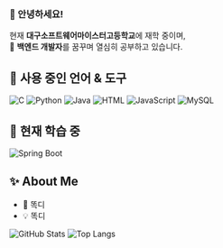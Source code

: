 ### 👋 안녕하세요!

현재 **대구소프트웨어마이스터고등학교**에 재학 중이며,  
🌱 **백엔드 개발자**를 꿈꾸며 열심히 공부하고 있습니다.

## 🔷 사용 중인 언어 & 도구
![C](https://img.shields.io/badge/C-A8B9CC?logo=c&logoColor=white)
![Python](https://img.shields.io/badge/Python-3776AB?logo=python&logoColor=white)
![Java](https://img.shields.io/badge/Java-007396?logo=java&logoColor=white)
![HTML](https://img.shields.io/badge/HTML5-E34F26?logo=html5&logoColor=white)
![JavaScript](https://img.shields.io/badge/JavaScript-F7DF1E?logo=javascript&logoColor=black)
![MySQL](https://img.shields.io/badge/MySQL-4479A1?logo=mysql&logoColor=white)

## 🔨 현재 학습 중
![Spring Boot](https://img.shields.io/badge/Learning-Spring_Boot-6DB33F?logo=springboot&logoColor=white)

## ✨ About Me
- 🧠 똑디
- 💡 똑디

![GitHub Stats](https://github-readme-stats.vercel.app/api?username=Finefinee&show_icons=true&theme=tokyonight)
![Top Langs](https://github-readme-stats.vercel.app/api/top-langs/?username=Finefinee&layout=compact)


